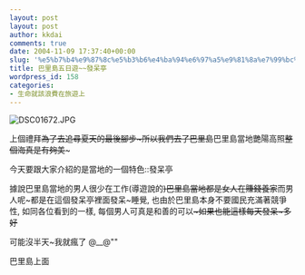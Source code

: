 ```yaml
---
layout: post
layout: post
author: kkdai
comments: true
date: 2004-11-09 17:37:40+00:00
slug: '%e5%b7%b4%e9%87%8c%e5%b3%b6%e4%ba%94%e6%97%a5%e9%81%8a%e7%99%bc%e5%91%86%e4%ba%ad'
title: 巴里島五日遊~~發呆亭
wordpress_id: 158
categories:
- 生命就該浪費在旅遊上
---
```


![DSC01672.JPG](http://www.evanlin.com/blog/archives/200411/DSC01672.JPG)

上個禮拜~~為了去追尋夏天的最後腳步~所以我們去了巴里島~~巴里島當地艷陽高照~~整個海真是有夠美~~~

今天要跟大家介紹的是當地的一個特色::發呆亭

據說巴里島當地的男人很少在工作(導遊說的~~)巴里島當地都是女人在賺錢養家~~而男人呢~都是在這個發呆亭裡面發呆~睡覺, 也由於巴里島本身不要國民充滿著競爭性, 如同各位看到的一樣, 每個男人可真是和善的可以~~~如果也能這樣每天發呆~多好~~

可能沒半天~我就瘋了 @__@""

巴里島上面
